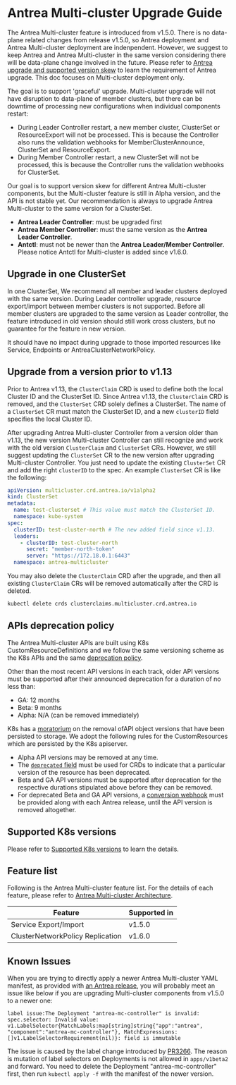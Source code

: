 # Antrea Multi-cluster Upgrade Guide

The Antrea Multi-cluster feature is introduced from v1.5.0. There is no data-plane
related changes from release v1.5.0, so Antrea deployment and Antrea Multi-cluster
deployment are indenpendent. However, we suggest to keep Antrea and Antrea Multi-cluster
in the same version considering there will be data-plane change involved in the future.
Please refer to [Antrea upgrade and supported version skew](../versioning.md#antrea-upgrade-and-supported-version-skew)
to learn the requirement of Antrea upgrade. This doc focuses on Multi-cluster deployment only.

The goal is to support 'graceful' upgrade. Multi-cluster upgrade will not have disruption
to data-plane of member clusters, but there can be downtime of processing new configurations
when individual components restart:

- During Leader Controller restart, a new member cluster, ClusterSet or ResourceExport will
  not be processed. This is because the Controller also runs the validation webhooks for
  MemberClusterAnnounce, ClusterSet and ResourceExport.
- During Member Controller restart, a new ClusterSet will not be processed, this is because
  the Controller runs the validation webhooks for ClusterSet.

Our goal is to support version skew for different Antrea Multi-cluster components, but the
Multi-cluster feature is still in Alpha version, and the API is not stable yet. Our recommendation
is always to upgrade Antrea Multi-cluster to the same version for a ClusterSet.

- **Antrea Leader Controller**: must be upgraded first
- **Antrea Member Controller**: must the same version as the **Antrea Leader Controller**.
- **Antctl**: must not be newer than the **Antrea Leader/Member Controller**. Please
  notice Antctl for Multi-cluster is added since v1.6.0.

## Upgrade in one ClusterSet

In one ClusterSet, We recommend all member and leader clusters deployed with the same version.
During Leader controller upgrade, resource export/import between member clusters is not
supported. Before all member clusters are upgraded to the same version as Leader controller,
the feature introduced in old version should still work cross clusters, but no guarantee
for the feature in new version.

It should have no impact during upgrade to those imported resources like Service, Endpoints
or AntreaClusterNetworkPolicy.

## Upgrade from a version prior to v1.13

Prior to Antrea v1.13, the `ClusterClaim` CRD is used to define both the local Cluster ID and
the ClusterSet ID. Since Antrea v1.13, the `ClusterClaim` CRD is removed, and the `ClusterSet`
CRD solely defines a ClusterSet. The name of a `ClusterSet` CR must match the ClusterSet ID,
and a new `clusterID` field specifies the local Cluster ID.

After upgrading Antrea Multi-cluster Controller from a version older than v1.13, the new version
Multi-cluster Controller can still recognize and work with the old version `ClusterClaim` and
`ClusterSet` CRs. However, we still suggest updating the `ClusterSet` CR to the new version after
upgrading Multi-cluster Controller. You just need to update the existing `ClusterSet` CR and add the
right `clusterID` to the spec. An example `ClusterSet` CR is like the following:

```yaml
apiVersion: multicluster.crd.antrea.io/v1alpha2
kind: ClusterSet
metadata:
  name: test-clusterset # This value must match the ClusterSet ID.
  namespace: kube-system
spec:
  clusterID: test-cluster-north # The new added field since v1.13.
  leaders:
    - clusterID: test-cluster-north
      secret: "member-north-token"
      server: "https://172.18.0.1:6443"
  namespace: antrea-multicluster
```

You may also delete the `ClusterClaim` CRD after the upgrade, and then all existing `ClusterClaim`
CRs will be removed automatically after the CRD is deleted.

```bash
kubectl delete crds clusterclaims.multicluster.crd.antrea.io
```

## APIs deprecation policy

The Antrea Multi-cluster APIs are built using K8s CustomResourceDefinitions and we
follow the same versioning scheme as the K8s APIs and the same [deprecation policy](https://kubernetes.io/docs/reference/using-api/deprecation-policy/).

Other than the most recent API versions in each track, older API versions must be
supported after their announced deprecation for a duration of no less than:

- GA: 12 months
- Beta: 9 months
- Alpha: N/A (can be removed immediately)

K8s has a [moratorium](https://github.com/kubernetes/kubernetes/issues/52185) on the
removal ofAPI object versions that have been persisted to storage. We adopt the following
rules for the CustomResources which are persisted by the K8s apiserver.

- Alpha API versions may be removed at any time.
- The [`deprecated` field](https://kubernetes.io/docs/tasks/extend-kubernetes/custom-resources/custom-resource-definition-versioning/#version-deprecation) must be used for CRDs to indicate that a particular version of
  the resource has been deprecated.
- Beta and GA API versions must be supported after deprecation for the respective
  durations stipulated above before they can be removed.
- For deprecated Beta and GA API versions, a [conversion webhook](https://kubernetes.io/docs/tasks/extend-kubernetes/custom-resources/custom-resource-definition-versioning/#webhook-conversion) must be provided along with
  each Antrea release, until the API version is removed altogether.

## Supported K8s versions

Please refer to [Supported K8s versions](../versioning.md#supported-k8s-versions)
to learn the details.

## Feature list

Following is the Antrea Multi-cluster feature list. For the details of each feature,
please refer to [Antrea Multi-cluster Architecture](./architecture.md).

| Feature                          | Supported in |
| -------------------------------- | ------------ |
| Service Export/Import            | v1.5.0       |
| ClusterNetworkPolicy Replication | v1.6.0       |

## Known Issues

When you are trying to directly apply a newer Antrea Multi-cluster YAML manifest, as
provided with [an Antrea release](https://github.com/antrea-io/antrea/releases), you will
probably meet an issue like below if you are upgrading Multi-cluster components
from v1.5.0 to a newer one:

```log
label issue:The Deployment "antrea-mc-controller" is invalid: spec.selector: Invalid value: v1.LabelSelector{MatchLabels:map[string]string{"app":"antrea", "component":"antrea-mc-controller"}, MatchExpressions:[]v1.LabelSelectorRequirement(nil)}: field is immutable
```

The issue is caused by the label change introduced by [PR3266](https://github.com/antrea-io/antrea/pull/3266).
The reason is mutation of label selectors on Deployments is not allowed in `apps/v1beta2`
and forward. You need to delete the Deployment "antrea-mc-controller" first, then run
`kubectl apply -f` with the manifest of the newer version.
